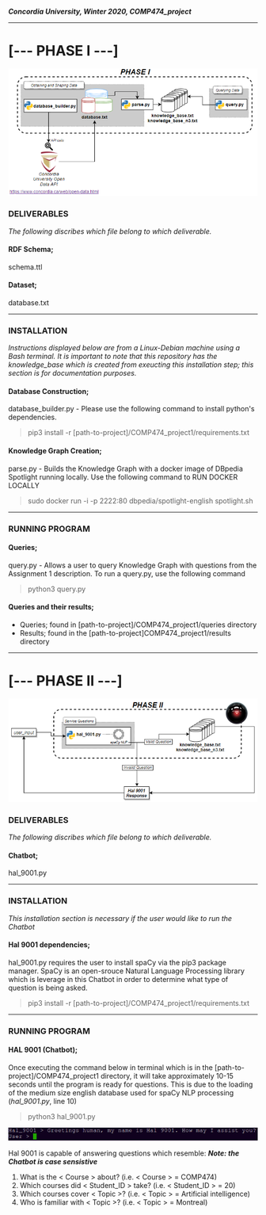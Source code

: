 ___Concordia University, Winter 2020, COMP474_project___
___________________________________________
# [--- PHASE I ---]
![](img/comp474_phase_i.PNG)
### DELIVERABLES
_The following discribes which file belong to which deliverable._
#### RDF Schema;
schema.ttl
#### Dataset;
database.txt
___________________________________________
### INSTALLATION 
_Instructions displayed below are from a Linux-Debian machine using a Bash terminal. It is important to note that this repository has the knowledge_base which is created from exeucting this installation step; this section is for documentation purposes._
#### Database Construction;
database_builder.py - Please use the following command to install python's dependencies.
>pip3 install -r [path-to-project]/COMP474_project1/requirements.txt
#### Knowledge Graph Creation;
parse.py - Builds the Knowledge Graph with a docker image of DBpedia Spotlight running locally. Use the following command to RUN DOCKER LOCALLY
>sudo docker run -i -p 2222:80 dbpedia/spotlight-english spotlight.sh
___________________________________________
### RUNNING PROGRAM
#### Queries;
query.py - Allows a user to query Knowledge Graph with questions from the Assignment 1 description. To run a query.py, use the following command
>python3 query.py
#### Queries and their results;
- Queries; found in [path-to-project]/COMP474_project1/queries directory
- Results; found in the [path-to-project]COMP474_project1/results directory
___________________________________________
# [--- PHASE II ---]
![](img/comp474_phase_ii.PNG)
### DELIVERABLES
_The following discribes which file belong to which deliverable._
#### Chatbot;
hal_9001.py
___________________________________________
### INSTALLATION 
_This installation section is necessary if the user would like to run the Chatbot_
#### Hal 9001 dependencies;
hal_9001.py requires the user to install spaCy via the pip3 package manager. SpaCy is an open-srouce Natural Language Processing library which is leverage in this Chatbot in order to determine what type of question is being asked.
>pip3 install -r [path-to-project]/COMP474_project1/requirements.txt
___________________________________________
### RUNNING PROGRAM
#### HAL 9001 (Chatbot);
Once executing the command below in terminal which is in the [path-to-project]/COMP474_project1 directory, it will take approximately 10-15 seconds until the program is ready for questions. This is due to the loading of the medium size english database used for spaCy NLP processing (_hal_9001.py_, line 10)
>python3 hal_9001.py

![](img/hal_9001_running.png)

Hal 9001 is capable of answering questions which resemble: 
___Note: the Chatbot is case sensistive___
1. What is the < Course > about? (i.e. < Course > = COMP474)
2. Which courses did < Student_ID > take? (i.e. < Student_ID > = 20)
3. Which courses cover < Topic >? (i.e. < Topic > = Artificial intelligence)
4. Who is familiar with < Topic >? (i.e. < Topic > = Montreal)

